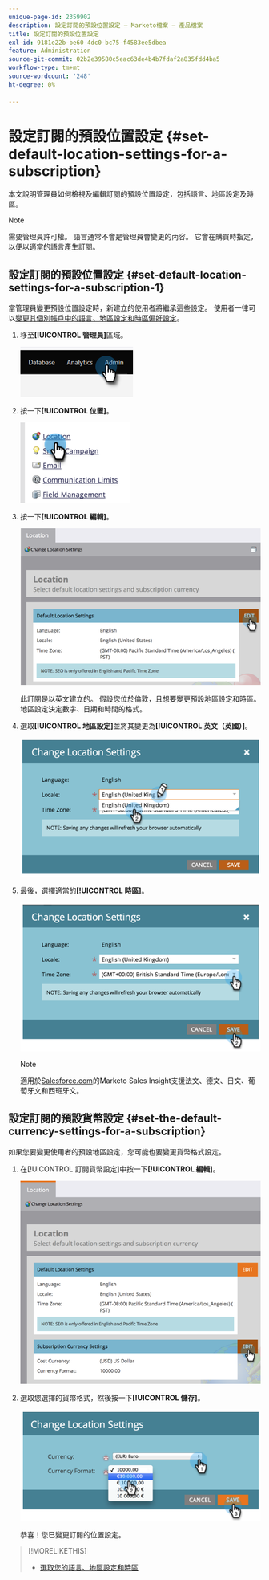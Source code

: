 ```yaml
---
unique-page-id: 2359902
description: 設定訂閱的預設位置設定 — Marketo檔案 — 產品檔案
title: 設定訂閱的預設位置設定
exl-id: 9181e22b-be60-4dc0-bc75-f4583ee5dbea
feature: Administration
source-git-commit: 02b2e39580c5eac63de4b4b7fdaf2a835fdd4ba5
workflow-type: tm+mt
source-wordcount: '248'
ht-degree: 0%

---
```


# 設定訂閱的預設位置設定 {#set-default-location-settings-for-a-subscription}

本文說明管理員如何檢視及編輯訂閱的預設位置設定，包括語言、地區設定及時區。

>[!NOTE]
>
>需要管理員許可權。 語言通常不會是管理員會變更的內容。 它會在購買時指定，以便以適當的語言產生訂閱。

## 設定訂閱的預設位置設定 {#set-default-location-settings-for-a-subscription-1}

當管理員變更預設位置設定時，新建立的使用者將繼承這些設定。 使用者一律可以[變更其個別帳戶中的語言、地區設定和時區偏好設定](/help/marketo/product-docs/administration/settings/select-your-language-locale-and-time-zone.md)。

1. 移至&#x200B;**[!UICONTROL 管理員]**&#x200B;區域。

   ![](assets/set-default-location-settings-for-a-subscription-1.png)

1. 按一下&#x200B;**[!UICONTROL 位置]**。

   ![](assets/set-default-location-settings-for-a-subscription-2.png)

1. 按一下&#x200B;**[!UICONTROL 編輯]**。

   ![](assets/set-default-location-settings-for-a-subscription-3.png)

   此訂閱是以英文建立的。 假設您位於倫敦，且想要變更預設地區設定和時區。 地區設定決定數字、日期和時間的格式。

1. 選取&#x200B;**[!UICONTROL 地區設定]**&#x200B;並將其變更為&#x200B;**[!UICONTROL 英文（英國）]**。

   ![](assets/set-default-location-settings-for-a-subscription-4.png)

1. 最後，選擇適當的&#x200B;**[!UICONTROL 時區]**。

   ![](assets/set-default-location-settings-for-a-subscription-5.png)

   >[!NOTE]
   >
   >適用於[Salesforce.com](https://salesforce.com/)的Marketo Sales Insight支援法文、德文、日文、葡萄牙文和西班牙文。

## 設定訂閱的預設貨幣設定 {#set-the-default-currency-settings-for-a-subscription}

如果您要變更使用者的預設地區設定，您可能也要變更貨幣格式設定。

1. 在[!UICONTROL 訂閱貨幣設定]中按一下&#x200B;**[!UICONTROL 編輯]**。

   ![](assets/set-default-location-settings-for-a-subscription-6.png)

1. 選取您選擇的貨幣格式，然後按一下&#x200B;**[!UICONTROL 儲存]**。

   ![](assets/set-default-location-settings-for-a-subscription-7.png)

   恭喜！您已變更訂閱的位置設定。

>[!MORELIKETHIS]
>
>* [選取您的語言、地區設定和時區](/help/marketo/product-docs/administration/settings/select-your-language-locale-and-time-zone.md)
